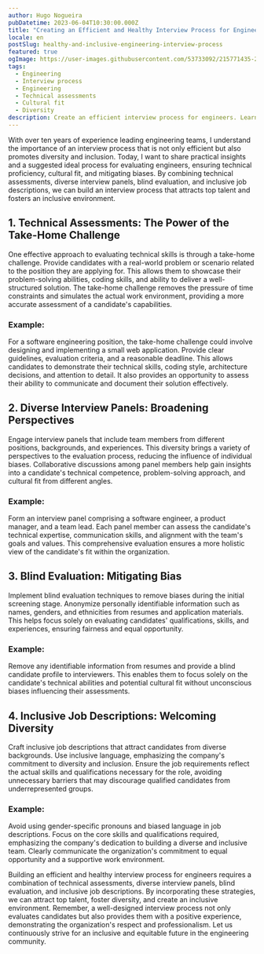 ```yaml
---
author: Hugo Nogueira
pubDatetime: 2023-06-04T10:30:00.000Z
title: "Creating an Efficient and Healthy Interview Process for Engineers: Insights from a Decade of Leading Engineering Teams"
locale: en
postSlug: healthy-and-inclusive-engineering-interview-process
featured: true
ogImage: https://user-images.githubusercontent.com/53733092/215771435-25408246-2309-4f8b-a781-1f3d93bdf0ec.png
tags:
  - Engineering
  - Interview process
  - Engineering
  - Technical assessments
  - Cultural fit
  - Diversity
description: Create an efficient interview process for engineers. Learn practical tips for assessing skills, fit, and diversity, attracting top talent, and mitigating biases.
---
```


With over ten years of experience leading engineering teams, I understand the importance of an interview process that is not only efficient but also promotes diversity and inclusion. Today, I want to share practical insights and a suggested ideal process for evaluating engineers, ensuring technical proficiency, cultural fit, and mitigating biases. By combining technical assessments, diverse interview panels, blind evaluation, and inclusive job descriptions, we can build an interview process that attracts top talent and fosters an inclusive environment.

## 1. Technical Assessments: The Power of the Take-Home Challenge

One effective approach to evaluating technical skills is through a take-home challenge. Provide candidates with a real-world problem or scenario related to the position they are applying for. This allows them to showcase their problem-solving abilities, coding skills, and ability to deliver a well-structured solution. The take-home challenge removes the pressure of time constraints and simulates the actual work environment, providing a more accurate assessment of a candidate's capabilities.

### Example:

For a software engineering position, the take-home challenge could involve designing and implementing a small web application. Provide clear guidelines, evaluation criteria, and a reasonable deadline. This allows candidates to demonstrate their technical skills, coding style, architecture decisions, and attention to detail. It also provides an opportunity to assess their ability to communicate and document their solution effectively.

## 2. Diverse Interview Panels: Broadening Perspectives

Engage interview panels that include team members from different positions, backgrounds, and experiences. This diversity brings a variety of perspectives to the evaluation process, reducing the influence of individual biases. Collaborative discussions among panel members help gain insights into a candidate's technical competence, problem-solving approach, and cultural fit from different angles.

### Example:

Form an interview panel comprising a software engineer, a product manager, and a team lead. Each panel member can assess the candidate's technical expertise, communication skills, and alignment with the team's goals and values. This comprehensive evaluation ensures a more holistic view of the candidate's fit within the organization.

## 3. Blind Evaluation: Mitigating Bias

Implement blind evaluation techniques to remove biases during the initial screening stage. Anonymize personally identifiable information such as names, genders, and ethnicities from resumes and application materials. This helps focus solely on evaluating candidates' qualifications, skills, and experiences, ensuring fairness and equal opportunity.

### Example:

Remove any identifiable information from resumes and provide a blind candidate profile to interviewers. This enables them to focus solely on the candidate's technical abilities and potential cultural fit without unconscious biases influencing their assessments.

## 4. Inclusive Job Descriptions: Welcoming Diversity

Craft inclusive job descriptions that attract candidates from diverse backgrounds. Use inclusive language, emphasizing the company's commitment to diversity and inclusion. Ensure the job requirements reflect the actual skills and qualifications necessary for the role, avoiding unnecessary barriers that may discourage qualified candidates from underrepresented groups.

### Example:

Avoid using gender-specific pronouns and biased language in job descriptions. Focus on the core skills and qualifications required, emphasizing the company's dedication to building a diverse and inclusive team. Clearly communicate the organization's commitment to equal opportunity and a supportive work environment.

Building an efficient and healthy interview process for engineers requires a combination of technical assessments, diverse interview panels, blind evaluation, and inclusive job descriptions. By incorporating these strategies, we can attract top talent, foster diversity, and create an inclusive environment. Remember, a well-designed interview process not only evaluates candidates but also provides them with a positive experience, demonstrating the organization's respect and professionalism. Let us continuously strive for an inclusive and equitable future in the engineering community.
